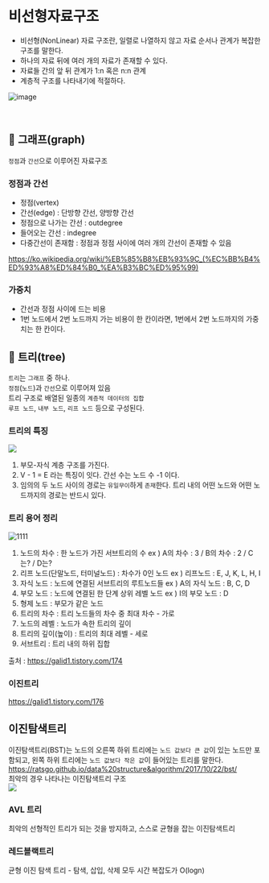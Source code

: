 # 비선형자료구조
* 비선형(NonLinear) 자료 구조란, 일렬로 나열하지 않고 자료 순서나 관계가 복잡한 구조를 말한다. 
* 하나의 자료 뒤에 여러 개의 자료가 존재할 수 있다.
* 자료들 간의 앞 뒤 관계가 1:n 혹은 n:n 관계
* 계층적 구조를 나타내기에 적절하다.

![image](https://goodgid.github.io/assets/img/data_structure/linear_and_nonlinear_2.png)
  
<br>

## 📍 그래프(graph)
`정점`과 `간선`으로 이루어진 자료구조
### 정점과 간선
* 정점(vertex)
* 간선(edge) : 단방향 간선, 양방향 간선
* 정점으로 나가는 간선 : outdegree
* 들어오는 간선 : indegree 
* 다중간선이 존재함 : 정점과 정점 사이에 여러 개의 간선이 존재할 수 있음 

https://ko.wikipedia.org/wiki/%EB%85%B8%EB%93%9C_(%EC%BB%B4%ED%93%A8%ED%84%B0_%EA%B3%BC%ED%95%99)

### 가중치
* 간선과 정점 사이에 드는 비용
* 1번 노드에서 2번 노드까지 가는 비용이 한 칸이라면, 1번에서 2번 노드까지의 가중치는 한 칸이다.

## 🌳 트리(tree)
`트리`는 `그래프` 중 하나.      
`정점`(`노드`)과 `간선`으로 이루어져 있음      
트리 구조로 배열된 일종의 `계층적 데이터의 집합`     
`루프 노드`, `내부 노드`, `리프 노드` 등으로 구성된다.

### 트리의 특징 
![](https://t1.daumcdn.net/cfile/tistory/2407643B5811297209)
1. 부모-자식 계층 구조를 가진다. 
2. V - 1 = E 라는 특징이 잇다. 간선 수는 노드 수 -1 이다.
3. 임의의 두 노드 사이의 경로는 `유일무이`하게 `존재`한다. 트리 내의 어떤 노드와 어떤 노드까지의 경로는 반드시 있다.

### 트리 용어 정리
![1111](https://user-images.githubusercontent.com/99253403/214821807-a6da3968-1a0a-4e37-b602-d80b4726138d.png)
1. 노드의 차수 : 한 노드가 가진 서브트리의 수
ex ) A의 차수 : 3 / B의 차수 : 2 / C는? / D는?
2. 리프 노드(단말노드, 터미널노드) : 차수가 0인 노드
ex ) 리프노드 : E, J, K, L, H, I
3. 자식 노드 : 노드에 연결된 서브트리의 루트노드들
ex ) A의 자식 노드 : B, C, D
4. 부모 노드 : 노드에 연결된 한 단계 상위 레벨 노드
ex ) I의 부모 노드 : D
5. 형제 노드 : 부모가 같은 노드
6. 트리의 차수 : 트리 노드들의 차수 중 최대 차수 - 가로
7. 노드의 레벨 : 노드가 속한 트리의 깊이
8. 트리의 깊이(높이) : 트리의 최대 레벨 - 세로
9. 서브트리 : 트리 내의 하위 집합

출처 : https://galid1.tistory.com/174

### 이진트리
https://galid1.tistory.com/176

## 이진탐색트리
이진탐색트리(BST)는 노드의 오른쪽 하위 트리에는 `노드 값보다 큰 값`이 있는 노드만 포함되고, 왼쪽 하위 트리에는 `노드 값보다 작은 값`이 들어있는 트리를 말한다.          
https://ratsgo.github.io/data%20structure&algorithm/2017/10/22/bst/             
최악의 경우 나타나는 이진탐색트리 구조        
![](https://thebook.io/img/080200/141.jpg)

### AVL 트리
최악의 선형적인 트리가 되는 것을 방지하고, 스스로 균형을 잡는 이진탐색트리

### 레드블랙트리
균형 이진 탐색 트리 - 탐색, 삽입, 삭제 모두 시간 복잡도가 O(logn)



